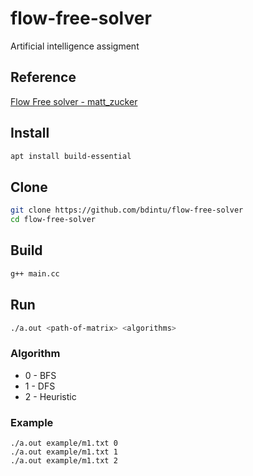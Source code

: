 # flow-free-solver
Artificial intelligence assigment

## Reference
[Flow Free solver - matt_zucker](https://mzucker.github.io/2016/08/28/flow-solver.html)

## Install
```sh
apt install build-essential
```

## Clone
```sh
git clone https://github.com/bdintu/flow-free-solver
cd flow-free-solver
```

## Build
```sh
g++ main.cc
```

## Run
```sh
./a.out <path-of-matrix> <algorithms>
```

### Algorithm
- 0 - BFS
- 1 - DFS
- 2 - Heuristic

### Example
```
./a.out example/m1.txt 0
./a.out example/m1.txt 1
./a.out example/m1.txt 2
```
